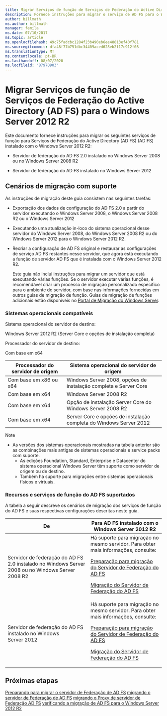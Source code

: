 ```yaml
---
title: Migrar Serviços de função de Serviços de Federação do Active Directory (AD FS) para o Windows Server 2012 R2
description: Fornece instruções para migrar o serviço de AD FS para o Windows Server 2012 R2.
author: billmath
ms.author: billmath
manager: femila
ms.date: 07/10/2017
ms.topic: article
ms.openlocfilehash: 49c75fadcbc1284f23b490eb6ee48813ef40f781
ms.sourcegitcommit: dfa48f77b751dbc34409aced628eb2f17c912f08
ms.translationtype: MT
ms.contentlocale: pt-BR
ms.lasthandoff: 08/07/2020
ms.locfileid: "87970903"
---
```

# <a name="migrate-active-directory-federation-services-role-services-to-windows-server-2012-r2"></a>Migrar Serviços de função de Serviços de Federação do Active Directory (AD FS) para o Windows Server 2012 R2
 Este documento fornece instruções para migrar os seguintes serviços de função para Serviços de Federação do Active Directory (AD FS) (AD FS) instalado com o Windows Server 2012 R2:

-   Servidor de federação do AD FS 2.0 instalado no Windows Server 2008 ou no Windows Server 2008 R2

-   Servidor de federação do AD FS instalado no Windows Server 2012

## <a name="supported-migration-scenarios"></a>Cenários de migração com suporte
 As instruções de migração deste guia consistem nas seguintes tarefas:

- Exportação dos dados de configuração do AD FS 2.0 a partir do servidor executando o Windows Server 2008, o Windows Server 2008 R2 ou o Windows Server 2012

- Executando uma atualização in-loco do sistema operacional desse servidor do Windows Server 2008, do Windows Server 2008 R2 ou do Windows Server 2012 para o Windows Server 2012 R2.

- Recriar a configuração de AD FS original e restaurar as configurações de serviço AD FS restantes nesse servidor, que agora está executando a função de servidor AD FS que é instalada com o Windows Server 2012 R2.

  Este guia não inclui instruções para migrar um servidor que está executando várias funções. Se o servidor executar várias funções, é recomendável criar um processo de migração personalizado específico para o ambiente do servidor, com base nas informações fornecidas em outros guias de migração de função. Guias de migração de funções adicionais estão disponíveis no [Portal de Migração do Windows Server](https://go.microsoft.com/fwlink/?LinkId=247608).

### <a name="supported-operating-systems"></a>Sistemas operacionais compatíveis
 Sistema operacional do servidor de destino:

 Windows Server 2012 R2 (Server Core e opções de instalação completa)

 Processador do servidor de destino:

 Com base em x64

|Processador do servidor de origem|Sistema operacional do servidor de origem|
|-----------------------------|------------------------------------|
|Com base em x86 ou x64| Windows Server 2008, opções de instalação completa e Server Core|
|Com base em x64|Windows Server 2008 R2|
|Com base em x64|Opção de instalação Server Core do Windows Server 2008 R2|
|Com base em x64|Server Core e opções de instalação completa do Windows Server 2012|

> [!NOTE]
> - As versões dos sistemas operacionais mostradas na tabela anterior são as combinações mais antigas de sistemas operacionais e service packs com suporte.
>   -   As edições Foundation, Standard, Enterprise e Datacenter do sistema operacional Windows Server têm suporte como servidor de origem ou de destino.
>   -   Também há suporte para migrações entre sistemas operacionais físicos e virtuais.

### <a name="supported-ad-fs-role-services-and-features"></a>Recursos e serviços de função do AD FS suportados
 A tabela a seguir descreve os cenários de migração dos serviços de função do AD FS e suas respectivas configurações descritas neste guia.

|De|Para AD FS instalado com o Windows Server 2012 R2|
|----------|----------------------------------------------------------------------------------------------|
|Servidor de federação do AD FS 2.0 instalado no Windows Server 2008 ou no Windows Server 2008 R2|Há suporte para migração no mesmo servidor. Para obter mais informações, consulte:<p> [Preparação para migração do Servidor de Federação do AD FS](prepare-migrate-ad-fs-server-r2.md)<p> [Migração do Servidor de Federação do AD FS](migrate-ad-fs-fed-server-r2.md)|
|Servidor de federação do AD FS instalado no Windows Server 2012|Há suporte para migração no mesmo servidor.  Para obter mais informações, consulte:<p> [Preparação para migração do Servidor de Federação do AD FS](prepare-migrate-ad-fs-server-r2.md)<p> [Migração do Servidor de Federação do AD FS](migrate-ad-fs-fed-server-r2.md)|

## <a name="next-steps"></a>Próximas etapas
 [Preparando para migrar o servidor de Federação de AD FS](prepare-migrate-ad-fs-server-r2.md) [migrando o servidor de Federação de AD FS](migrate-ad-fs-fed-server-r2.md) [migrando o Proxy de servidor de Federação AD FS](migrate-fed-server-proxy-r2.md) [verificando a migração de AD FS para o Windows Server 2012 R2](verify-ad-fs-migration.md)